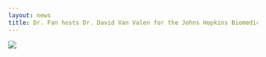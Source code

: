 ```yaml
---
layout: news
title: Dr. Fan hosts Dr. David Van Valen for the Johns Hopkins Biomedical Engineering Seminar series.
---
```


<a href="https://www.bme.jhu.edu/news-events/events/bme-seminar-david-van-valen/"><img src="https://www.bme.jhu.edu/wp-content/uploads/2021/02/Flyer-Van-Valen-David-650x1024.jpg"></a>

